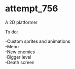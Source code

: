 # attempt_756
A 2D platformer 

To do:  

-Custom sprites and animations  
-Menu  
-New enemies  
-Bigger level  
-Death screen  


